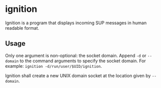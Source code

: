 # ignition

Ignition is a program that displays incoming SUP messages in human readable format.

## Usage

Only one argument is non-optional: the socket domain. Append `-d` or `--domain` to the command arguments to specify the socket domain. For example: `ignition -d/run/user/$UID/ignition`.

Ignition shall create a new UNIX domain socket at the location given by `--domain`.

